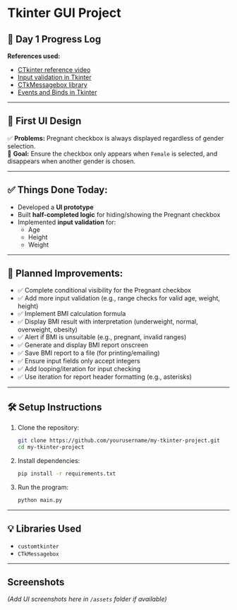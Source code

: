 
# Tkinter GUI Project

## 📅 Day 1 Progress Log

**References used:**
- [CTkinter reference video](https://www.youtube.com/watch?v=Miydkti_QVE)
- [Input validation in Tkinter](https://www.pythonguis.com/tutorials/input-validation-tkinter/)
- [CTkMessagebox library](https://github.com/Akascape/CTkMessagebox)
- [Events and Binds in Tkinter](https://python-course.eu/tkinter/events-and-binds-in-tkinter.php)

---

## 🎨 First UI Design

✅ **Problems:** Pregnant checkbox is always displayed regardless of gender selection.  
🎯 **Goal:** Ensure the checkbox only appears when `Female` is selected, and disappears when another gender is chosen.

---

## ✅ **Things Done Today:**
- Developed a **UI prototype**
- Built **half-completed logic** for hiding/showing the Pregnant checkbox
- Implemented **input validation** for:
  - Age
  - Height
  - Weight

---

## 🚀 Planned Improvements:
- ✅ Complete conditional visibility for the Pregnant checkbox
- ✅ Add more input validation (e.g., range checks for valid age, weight, height)
- ✅ Implement BMI calculation formula
- ✅ Display BMI result with interpretation (underweight, normal, overweight, obesity)
- ✅ Alert if BMI is unsuitable (e.g., pregnant, invalid ranges)
- ✅ Generate and display BMI report onscreen
- ✅ Save BMI report to a file (for printing/emailing)
- ✅ Ensure input fields only accept integers
- ✅ Add looping/iteration for input checking
- ✅ Use iteration for report header formatting (e.g., asterisks)

---

## 🛠️ Setup Instructions

1. Clone the repository:
   ```bash
   git clone https://github.com/yourusername/my-tkinter-project.git
   cd my-tkinter-project
   ```
2. Install dependencies:
   ```bash
   pip install -r requirements.txt
   ```
3. Run the program:
   ```bash
   python main.py
   ```

---

## 💡 Libraries Used
- `customtkinter`
- `CTkMessagebox`

---

## Screenshots

*(Add UI screenshots here in `/assets` folder if available)*
